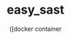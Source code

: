 ---
layout: post
repolink: "https://github.com/seisollc/easy_sast)"
title: "easy_sast"
description: "A docker container for use in CI pipelines which integrates with Veracode's static analysis tool."
author: "([docker container"
author-link: "https://hub.docker.com/r/seiso/easy_sast"
content-type: "ci_cd"
repo: "github"
repo_title: "easy_sast"
---